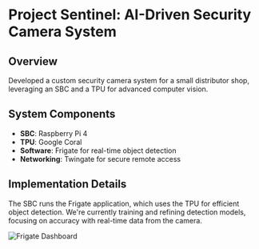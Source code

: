 # Project Sentinel: AI-Driven Security Camera System

## Overview
Developed a custom security camera system for a small distributor shop, leveraging an SBC and a TPU for advanced computer vision.

## System Components
- **SBC**: Raspberry Pi 4
- **TPU**: Google Coral
- **Software**: Frigate for real-time object detection
- **Networking**: Twingate for secure remote access

## Implementation Details
The SBC runs the Frigate application, which uses the TPU for efficient object detection. We're currently training and refining detection models, focusing on accuracy with real-time data from the camera.

![Frigate Dashboard](../images/frigate-dashboard.png)
